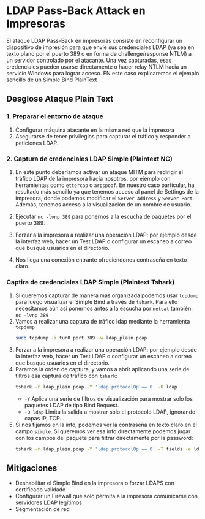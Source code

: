 # LDAP Pass-Back Attack en Impresoras

El ataque LDAP Pass-Back en impresoras consiste en reconfigurar un dispositivo de impresión para que envíe sus credenciales LDAP (ya sea en texto plano por el puerto 389 o en forma de challenge/response NTLM) a un servidor controlado por el atacante. Una vez capturadas, esas credenciales pueden usarse directamente o hacer relay NTLM hacia un servicio Windows para lograr acceso. EN este caso explicaremos el ejemplo sencillo de un Simple Bind PlainText

## Desglose Ataque Plain Text

### 1. Preparar el entorno de ataque
1. Configurar máquina atacante en la misma red que la impresora
2. Asegurarse de tener privilegios para capturar el tráfico y responder a peticiones LDAP.

### 2. Captura de credenciales LDAP Simple (Plaintext NC)
1. En este punto deberíamos activar un ataque MITM para redirigir el tráfico LDAP de la impresora hacia nosotros, por ejemplo con herramientas como `ettercap` o `arpspoof`. En nuestro caso particular, ha resultado más sencillo ya que tenemos acceso al panel de Settings de la impresora, donde podemos modificar el `Server Address` y `Server Port`. Además, tenemos acceso a la visualización de un nombre de usuario.

2. Ejecutar `nc -lvnp 389` para ponernos a la escucha de paquetes por el puerto 389:
3. Forzar a la impresora a realizar una operación LDAP: por ejemplo desde la interfaz web, hacer un Test LDAP o configurar un escaneo a correo que busque usuarios en el directorio.
4. Nos llega una conexión entrante ofreciendonos contraseña en texto claro.

### Captira de credenciales LDAP Simple (Plaintext Tshark)
1. Si queremos capturar de manera mas organizada podemos usar `tcpdump` para luego visualizar el Simple Bind a través de `tshark`. Para ello necesitamos aún así ponernos antes a la escucha por `netcat` también: `nc -lvnp 389`
2. Vamos a realizar una captura de tráfico ldap mediante la herramienta `tcpdump`
    ```sh
    sudo tcpdump -i tun0 port 389 -w ldap_plain.pcap
    ```
3. Forzar a la impresora a realizar una operación LDAP: por ejemplo desde la interfaz web, hacer un Test LDAP o configurar un escaneo a correo que busque usuarios en el directorio.
4. Paramos la orden de captura, y vamos a abrir aplicando una serie de filtros esa captura de tráfico con `tshark`:
    ```sh
    tshark -r ldap_plain.pcap -Y 'ldap.protocolOp == 0' -O ldap
    ```
    - `-Y` Aplica una serie de filtros de visualización para mostrar solo los paquetes LDAP de tipo Bind Request.
    - `-O ldap` Limita la salida a mostrar solo el protocolo LDAP, ignorando capas IP, TCP...
5. Si nos fijamos en la info, podemos ver la contraseña en texto claro en el campo `simple`. Si queremos ver esa info directamente podemos jugar con los campos del paquete para filtrar directamente por la password:
    ```zsh
    tshark -r ldap_plain.pcap -Y 'ldap.protocolOp == 0' -T fields -e ldap.simple
    ```
## Mitigaciones

- Deshabilitar el Simple Bind en la impresora o forzar LDAPS con certificado validado
- Configurar un Firewall que solo permita a la impresora comunicarse con servidores LDAP legítimos
- Segmentación de red

